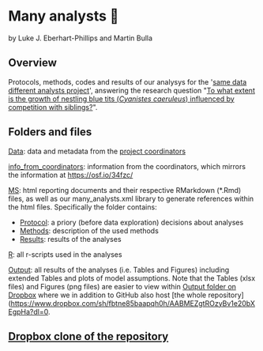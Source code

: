 # Many analysts  :hatched_chick:

by Luke J. Eberhart-Phillips and Martin Bulla

## **Overview**

Protocols, methods, codes and results of our analysys for the '[same data different analysts project](https://osf.io/mn5aj/)', answering the research question "[To what extent is the growth of nestling blue tits (*Cyanistes caeruleus*) influenced by competition with siblings?](https://osf.io/34fzc/)".


## **Folders and files**

[Data](https://github.com/MartinBulla/many_analysts/tree/master/Data): data and metadata from the [project coordinators](https://osf.io/34fzc/)

[info_from_coordinators](https://github.com/MartinBulla/many_analysts/tree/master/info_from_coordinators): information from the coordinators, which mirrors the information at https://osf.io/34fzc/

[MS](https://github.com/MartinBulla/many_analysts/tree/master/MS): html reporting documents and their respective RMarkdown (*.Rmd) files, as well as our many_analysts.xml library to generate references within the html files. Specifically the folder contains:
- [Protocol](https://raw.githack.com/MartinBulla/many_analysts/master/MS/Protocol.html): a priory (before data exploration) decisions about analyses 
- [Methods](https://raw.githack.com/MartinBulla/many_analysts/master/MS/Methods.html): description of the used methods
- [Results](https://raw.githack.com/MartinBulla/many_analysts/master/MS/Results.html): results of the analyses

[R](https://github.com/MartinBulla/many_analysts/tree/master/R): all r-scripts used in the analyses

[Output](https://github.com/MartinBulla/many_analysts/tree/master/R): all results of the analyses (i.e. Tables and Figures) including extended Tables and plots of model assumptions. Note that the Tables (xlsx files) and Figures (png files) are easier to view within [Output folder on Dropbox](https://www.dropbox.com/sh/fmyp12uu45qruwo/AACkHcZAZvqYL0Z0Z1ZIShF1a?dl=0) where we in addition to GitHub also host [the whole repository](https://www.dropbox.com/sh/fbtne85baapqh0h/AABMEZgtROzyBv1e20bXEgpHa?dl=0.

## [Dropbox clone of the repository](https://www.dropbox.com/sh/fbtne85baapqh0h/AABMEZgtROzyBv1e20bXEgpHa?dl=0)